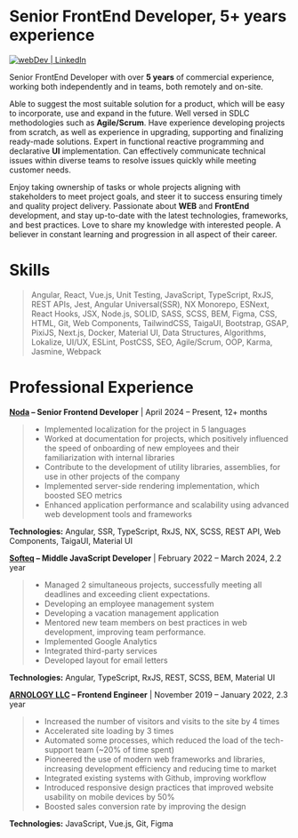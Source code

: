 # Senior FrontEnd Developer, 5+ years experience

[<img alt="webDev | LinkedIn" src="https://img.shields.io/badge/linkedin-0077B5.svg?&style=for-the-badge&logo=linkedin&logoColor=white" />](https://www.linkedin.com/in/temashabanov/)

Senior FrontEnd Developer with over **5 years** of commercial experience, working both independently and in teams, both remotely and on-site.

Able to suggest the most suitable solution for a product, which will be easy to incorporate, use and expand in the future. Well versed in SDLC methodologies such as **Agile/Scrum**. Have experience developing projects from scratch, as well as experience in upgrading, supporting and finalizing ready-made solutions. Expert in functional reactive programming and declarative **UI** implementation. Can effectively communicate technical issues within diverse teams to resolve issues quickly while meeting customer needs.

Enjoy taking ownership of tasks or whole projects aligning with stakeholders to meet project goals, and steer it to success ensuring timely and quality project delivery. Passionate about **WEB** and **FrontEnd** development, and stay up-to-date with the latest technologies, frameworks, and best practices. Love to share my knowledge with interested people. A believer in constant learning and progression in all aspect of their career.

#  Skills

> Angular, React, Vue.js, Unit Testing, JavaScript, TypeScript, RxJS, REST APIs, Jest, Angular Universal(SSR), NX Monorepo, ESNext, React Hooks, JSX, Node.js, SOLID, SASS, SCSS, BEM, Figma, CSS, HTML, Git, Web Components, TailwindCSS, TaigaUI, Bootstrap, GSAP, PixiJS, Next.js, Docker, Material UI, Data Structures, Algorithms, Lokalize, UI/UX, ESLint, PostCSS, SEO, Agile/Scrum, OOP, Karma, Jasmine, Webpack

# Professional Experience

**[Noda](https://noda.live) – Senior Frontend Developer** | April 2024 – Present, 12+ months
>-   Implemented localization for the project in 5 languages
>-   Worked at documentation for projects, which positively influenced the speed of onboarding of new employees and their familiarization with internal libraries
>-   Contribute to the development of utility libraries, assemblies, for use in other projects of the company
>-   Implemented server-side rendering implementation, which boosted SEO metrics
>-   Enhanced application performance and scalability using advanced web development tools and frameworks

**Technologies:** Angular, SSR, TypeScript, RxJS, NX, SCSS, REST API, Web Components, TaigaUI, Material UI

**[Softeq](http://softeq.com) – Middle JavaScript Developer** | February 2022 – March 2024, 2.2 year
>-   Managed 2 simultaneous projects, successfully meeting all deadlines and exceeding client expectations.
>-   Developing an employee management system
>-   Developing a vacation management application
>-   Mentored new team members on best practices in web development, improving team performance.
>-   Implemented Google Analytics
>-   Integrated third-party services
>-   Developed layout for email letters

**Technologies:** Angular, TypeScript, RxJS, REST, SCSS, BEM, Material UI

**[ARNOLOGY LLC](https://www.arnology.am) – Frontend Engineer** | November 2019 – January 2022, 2.3 year
>-   Increased the number of visitors and visits to the site by 4 times
>-   Accelerated site loading by 3 times
>-   Automated some processes, which reduced the load of the tech-support team (~20% of time spent)
>-   Pioneered the use of modern web frameworks and libraries, increasing development efficiency and reducing time to market
>-   Integrated existing systems with Github, improving workflow
>-   Introduced responsive design practices that improved website usability on mobile devices by 50%
>-   Boosted sales conversion rate by improving the design

**Technologies:** JavaScript, Vue.js, Git, Figma
